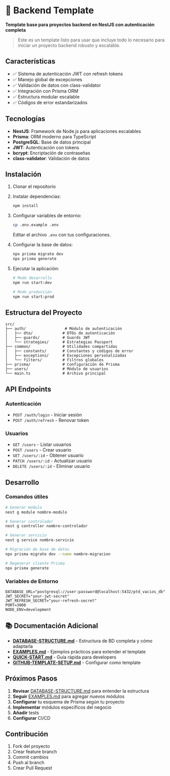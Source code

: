 # 🚀 Backend Template

**Template base para proyectos backend en NestJS con autenticación completa**

> Este es un template listo para usar que incluye todo lo necesario para iniciar un proyecto backend robusto y escalable.

## Características

- ✅ Sistema de autenticación JWT con refresh tokens
- ✅ Manejo global de excepciones
- ✅ Validación de datos con class-validator
- ✅ Integración con Prisma ORM
- ✅ Estructura modular escalable
- ✅ Códigos de error estandarizados

## Tecnologías

- **NestJS**: Framework de Node.js para aplicaciones escalables
- **Prisma**: ORM moderno para TypeScript
- **PostgreSQL**: Base de datos principal
- **JWT**: Autenticación con tokens
- **bcrypt**: Encriptación de contraseñas
- **class-validator**: Validación de datos

## Instalación

1. Clonar el repositorio
2. Instalar dependencias:
   ```bash
   npm install
   ```

3. Configurar variables de entorno:
   ```bash
   cp .env.example .env
   ```
   Editar el archivo `.env` con tus configuraciones.

4. Configurar la base de datos:
   ```bash
   npx prisma migrate dev
   npx prisma generate
   ```

5. Ejecutar la aplicación:
   ```bash
   # Modo desarrollo
   npm run start:dev
   
   # Modo producción
   npm run start:prod
   ```

## Estructura del Proyecto

```
src/
├── auth/                 # Módulo de autenticación
│   ├── dto/             # DTOs de autenticación
│   ├── guards/          # Guards JWT
│   └── strategies/      # Estrategias Passport
├── common/              # Utilidades compartidas
│   ├── constants/       # Constantes y códigos de error
│   ├── exceptions/      # Excepciones personalizadas
│   └── filters/         # Filtros globales
├── prisma/              # Configuración de Prisma
├── users/               # Módulo de usuarios
└── main.ts              # Archivo principal
```

## API Endpoints

### Autenticación
- `POST /auth/login` - Iniciar sesión
- `POST /auth/refresh` - Renovar token

### Usuarios
- `GET /users` - Listar usuarios
- `POST /users` - Crear usuario
- `GET /users/:id` - Obtener usuario
- `PATCH /users/:id` - Actualizar usuario
- `DELETE /users/:id` - Eliminar usuario

## Desarrollo

### Comandos útiles

```bash
# Generar módulo
nest g module nombre-modulo

# Generar controlador
nest g controller nombre-controlador

# Generar servicio
nest g service nombre-servicio

# Migración de base de datos
npx prisma migrate dev --name nombre-migracion

# Regenerar cliente Prisma
npx prisma generate
```

### Variables de Entorno

```env
DATABASE_URL="postgresql://user:password@localhost:5432/ptd_vacios_db"
JWT_SECRET="your-jwt-secret"
JWT_REFRESH_SECRET="your-refresh-secret"
PORT=3000
NODE_ENV=development
```

## 📚 Documentación Adicional

- **[DATABASE-STRUCTURE.md](./DATABASE-STRUCTURE.md)** - Estructura de BD completa y cómo adaptarla
- **[EXAMPLES.md](./EXAMPLES.md)** - Ejemplos prácticos para extender el template  
- **[QUICK-START.md](./QUICK-START.md)** - Guía rápida para developers
- **[GITHUB-TEMPLATE-SETUP.md](./GITHUB-TEMPLATE-SETUP.md)** - Configurar como template

## Próximos Pasos

1. **Revisar** [DATABASE-STRUCTURE.md](./DATABASE-STRUCTURE.md) para entender la estructura
2. **Seguir** [EXAMPLES.md](./EXAMPLES.md) para agregar nuevos módulos
3. **Configurar** tu esquema de Prisma según tu proyecto
4. **Implementar** módulos específicos del negocio
5. **Añadir** tests
6. **Configurar** CI/CD

## Contribución

1. Fork del proyecto
2. Crear feature branch
3. Commit cambios
4. Push al branch
5. Crear Pull Request
